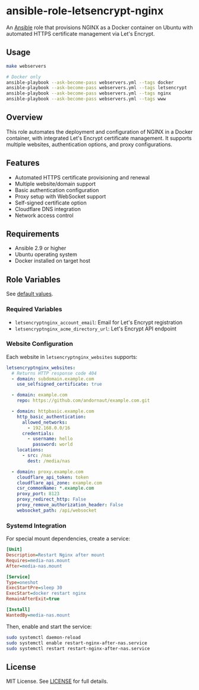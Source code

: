 # ansible-role-letsencrypt-nginx

An [Ansible](https://www.ansible.com/) role that provisions NGINX as a Docker container on Ubuntu with automated HTTPS certificate management via Let's Encrypt.

## Usage

```bash
make webservers

# Docker only
ansible-playbook --ask-become-pass webservers.yml --tags docker
ansible-playbook --ask-become-pass webservers.yml --tags letsencrypt
ansible-playbook --ask-become-pass webservers.yml --tags nginx
ansible-playbook --ask-become-pass webservers.yml --tags www
```

## Overview

This role automates the deployment and configuration of NGINX in a Docker container, with integrated Let's Encrypt certificate management. It supports multiple websites, authentication options, and proxy configurations.

## Features

- Automated HTTPS certificate provisioning and renewal
- Multiple website/domain support
- Basic authentication configuration
- Proxy setup with WebSocket support
- Self-signed certificate option
- Cloudflare DNS integration
- Network access control

## Requirements

- Ansible 2.9 or higher
- Ubuntu operating system
- Docker installed on target host

## Role Variables

See [default values](./defaults/main.yml).

### Required Variables

- `letsencryptnginx_account_email`: Email for Let's Encrypt registration
- `letsencryptnginx_acme_directory_url`: Let's Encrypt API endpoint

### Website Configuration

Each website in `letsencryptnginx_websites` supports:

```yaml
letsencryptnginx_websites:
  # Returns HTTP response code 404
  - domain: subdomain.example.com
    use_selfsigned_certificate: true

  - domain: example.com
    repo: https://github.com/andornaut/example.com.git

  - domain: httpbasic.example.com
    http_basic_authentication:
      allowed_networks:
        - 192.168.0.0/16
      credentials:
        - username: hello
          password: world
    locations:
      - src: /nas
        dest: /media/nas

  - domain: proxy.example.com
    cloudflare_api_token: token
    cloudflare_api_zone: example.com
    csr_commonName: *.example.com
    proxy_port: 8123
    proxy_redirect_http: False
    proxy_remove_authorization_header: False
    websocket_path: /api/websocket
```

### Systemd Integration

For special mount dependencies, create a service:

```ini
[Unit]
Description=Restart Nginx after mount
Requires=media-nas.mount
After=media-nas.mount

[Service]
Type=oneshot
ExecStartPre=sleep 30
ExecStart=docker restart nginx
RemainAfterExit=true

[Install]
WantedBy=media-nas.mount
```

Then, enable and start the service:

```bash
sudo systemctl daemon-reload
sudo systemctl enable restart-nginx-after-nas.service
sudo systemctl restart restart-nginx-after-nas.service
```

## License

MIT License. See [LICENSE](../../LICENSE) for full details.
